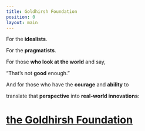 ```yaml
---
title: Goldhirsh Foundation
position: 0
layout: main
---
```


For the **idealists**.

For the **pragmatists**.

For those **who look at the world** and say,

“That’s not **good** enough.”

And for those who have the **courage** and **ability** to

translate that **perspective** into **real\-world innovations**:

[the **Goldhirsh Foundation**](/vision/)
============================

